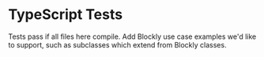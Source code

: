# TypeScript Tests

Tests pass if all files here compile. Add Blockly use case examples we'd like
to support, such as subclasses which extend from Blockly classes.
